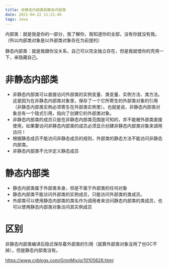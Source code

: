 ```yaml
---
title: 非静态内部类和静态内部类
date: 2021-04-22 11:21:49
tags: Java
---
```

内部类：就是我是你的一部分，我了解你，我知道你的全部，没有你就没有我。（所以内部类对象是以外部类对象存在为前提的）

静态内部类：就是我跟你没关系，自己可以完全独立存在，但是我就借你的壳用一下，来隐藏自己。
<!--more-->

# 非静态内部类

- 非静态内部类可以直接访问外部类的实例变量、类变量、实例方法、类方法。这是因为在非静态内部类对象里，保存了一个它所寄生的外部类对象的引用（非静态内部类实例必须寄生在外部类实例里）。也就是说，非静态内部类对象总有一个隐式引用，指向了创建它的外部类对象。
- 非静态内部类的成员只是在非静态内部类范围是可知的，并不能被外部类直接使用，如果要访问非静态内部类的成员必须显示创建非静态内部类对象来调用访问！
- 根据静态成员不能访问非静态成员的规则，外部类的静态方法不能访问非静态内部类。
- 非静态内部类不允许定义静态成员

# 静态内部类

- 静态内部类属于外部类本身，但是不属于外部类的任何对象
- 静态内部类不能访问外部类的实例成员，只能访问外部类的类成员。
- 外部类可以使用静态内部类的类名作为调用者来访问静态内部类的类成员，也可以使用静态内部类对象访问其实例成员

# 区别

非静态内部类编译后隐式保存着外部类的引用（就算外部类对象没用了也GC不掉），但是静态内部类没有。

<https://www.cnblogs.com/GrimMjx/p/10105626.html>